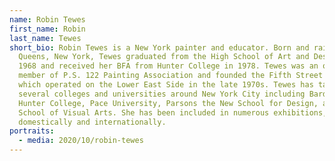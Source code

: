 ```yaml
---
name: Robin Tewes
first_name: Robin
last_name: Tewes
short_bio: Robin Tewes is a New York painter and educator. Born and raised in
  Queens, New York, Tewes graduated from the High School of Art and Design in
  1968 and received her BFA from Hunter College in 1978. Tewes was an original
  member of P.S. 122 Painting Association and founded the Fifth Street Gallery
  which operated on the Lower East Side in the late 1970s. Tewes has taught at
  several colleges and universities around New York City including Bard College,
  Hunter College, Pace University, Parsons the New School for Design, and the
  School of Visual Arts. She has been included in numerous exhibitions, both
  domestically and internationally.
portraits:
  - media: 2020/10/robin-tewes
---
```

